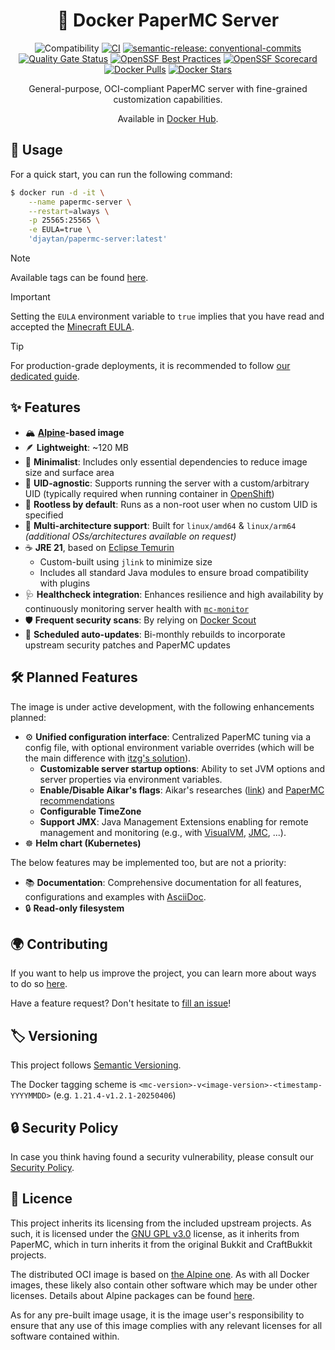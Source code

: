 <h1 align="center">🐳 Docker PaperMC Server</h1>

<div align="center">

![Compatibility](https://img.shields.io/badge/PaperMC_Support-v1.21.4-blue)
[![CI](https://github.com/Djaytan/docker-papermc-server/actions/workflows/ci.yml/badge.svg?branch=main)](https://github.com/Djaytan/docker-papermc-server/actions/workflows/ci.yml)
[![semantic-release: conventional-commits](https://img.shields.io/badge/semantic--release-conventional--commits-e10079?logo=semantic-release)](https://github.com/semantic-release/semantic-release)<br/>
[![Quality Gate Status](https://sonarcloud.io/api/project_badges/measure?project=Djaytan_docker-papermc-server&metric=alert_status)](https://sonarcloud.io/summary/new_code?id=Djaytan_docker-papermc-server)
[![OpenSSF Best Practices](https://www.bestpractices.dev/projects/10360/badge)](https://www.bestpractices.dev/projects/10360)
[![OpenSSF Scorecard](https://api.securityscorecards.dev/projects/github.com/Djaytan/docker-papermc-server/badge)](https://securityscorecards.dev/viewer/?uri=github.com/Djaytan/docker-papermc-server)<br/>
[![Docker Pulls](https://img.shields.io/docker/pulls/djaytan/papermc-server.svg?logo=docker)](https://hub.docker.com/r/djaytan/papermc-server/)
[![Docker Stars](https://img.shields.io/docker/stars/djaytan/papermc-server.svg?logo=docker)](https://hub.docker.com/r/djaytan/papermc-server/)

General-purpose, OCI-compliant PaperMC server with fine-grained customization capabilities.

Available in [Docker Hub](https://hub.docker.com/r/djaytan/papermc-server).

</div>

## 📘 Usage

For a quick start, you can run the following command:

```bash
$ docker run -d -it \
    --name papermc-server \
    --restart=always \
    -p 25565:25565 \
    -e EULA=true \
    'djaytan/papermc-server:latest'
```

> [!NOTE]
> Available tags can be found [here](https://hub.docker.com/r/djaytan/papermc-server/tags).

> [!IMPORTANT]
> Setting the `EULA` environment variable to `true` implies that you have read and accepted the [Minecraft EULA](https://www.minecraft.net/en-us/eula).

> [!TIP]
> For production-grade deployments, it is recommended to follow [our dedicated guide](docs/production-grade-deployment.md).

## ✨ Features

* 🏔️ **[Alpine](https://hub.docker.com/_/alpine)-based image**
* 🪶 **Lightweight**: ~120 MB
* 🧘 **Minimalist**: Includes only essential dependencies to reduce image size and surface area
* 👤 **UID-agnostic**: Supports running the server with a custom/arbitrary UID (typically required when running container
  in [OpenShift](https://www.redhat.com/fr/technologies/cloud-computing/openshift))
* 🔐 **Rootless by default**: Runs as a non-root user when no custom UID is specified
* 🧬 **Multi-architecture support**: Built for `linux/amd64` & `linux/arm64` _(additional OSs/architectures available on request)_
* ☕ **JRE 21**, based on [Eclipse Temurin](https://hub.docker.com/_/eclipse-temurin)
  * Custom-built using `jlink` to minimize size
  * Includes all standard Java modules to ensure broad compatibility with plugins
* 🩺 **Healthcheck integration**: Enhances resilience and high availability by continuously monitoring server health
  with [`mc-monitor`](https://github.com/itzg/mc-monitor)
* 🛡️ **Frequent security scans**: By relying on [Docker Scout](https://docs.docker.com/scout/)
* 🔄 **Scheduled auto-updates**: Bi-monthly rebuilds to incorporate upstream security patches and PaperMC updates

## 🛠️ Planned Features

The image is under active development, with the following enhancements planned:

* ⚙️ **Unified configuration interface**: Centralized PaperMC tuning via a config file, with optional environment variable overrides (which will be the main difference with [itzg's solution](https://docker-minecraft-server.readthedocs.io/en/latest/configuration/interpolating/)).
  * **Customizable server startup options**: Ability to set JVM options and server properties via environment variables.
  * **Enable/Disable Aikar's flags**: Aikar's researches ([link](https://aikar.co/2018/07/02/tuning-the-jvm-g1gc-garbage-collector-flags-for-minecraft/)) and [PaperMC recommendations](https://docs.papermc.io/paper/aikars-flags/)
  * **Configurable TimeZone**
  * **Support JMX**: Java Management Extensions enabling for remote management and monitoring (e.g., with [VisualVM](https://visualvm.github.io/), [JMC](https://openjdk.org/projects/jmc/), ...).
* ☸️ **Helm chart (Kubernetes)**

The below features may be implemented too, but are not a priority:

* 📚 **Documentation**: Comprehensive documentation for all features, configurations and examples with [AsciiDoc](https://asciidoc.org/).
* 🔒 **Read-only filesystem**

## 🌍 Contributing

If you want to help us improve the project, you can learn more about ways to do so [here](docs/CONTRIBUTING.md).

Have a feature request? Don't hesitate to [fill an issue](https://github.com/Djaytan/docker-papermc-server/issues)!

## 🏷️ Versioning

This project follows [Semantic Versioning](https://semver.org/).

The Docker tagging scheme is `<mc-version>-v<image-version>-<timestamp-YYYYMMDD>` (e.g. `1.21.4-v1.2.1-20250406`)

## 🔒 Security Policy

In case you think having found a security vulnerability, please consult
our [Security Policy](docs/SECURITY.md).

## 📄 Licence

This project inherits its licensing from the included upstream projects. As such, it is licensed under
the [GNU GPL v3.0](https://www.gnu.org/licenses/gpl-3.0.html) license, as it inherits from PaperMC, which in turn inherits it from the original Bukkit and
CraftBukkit projects.

The distributed OCI image is based on [the Alpine one](https://hub.docker.com/_/alpine).
As with all Docker images, these likely also contain other software which may be under other licenses. Details about Alpine packages can be
found [here](https://pkgs.alpinelinux.org/packages).

As for any pre-built image usage, it is the image user's responsibility to ensure that any use of this image complies with
any relevant licenses for all software contained within.
